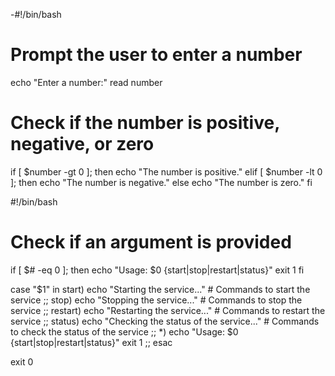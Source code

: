 -#!/bin/bash

# Prompt the user to enter a number
echo "Enter a number:"
read number

# Check if the number is positive, negative, or zero
if [ $number -gt 0 ]; then
    echo "The number is positive."
elif [ $number -lt 0 ]; then
    echo "The number is negative."
else
    echo "The number is zero."
fi




#!/bin/bash

# Check if an argument is provided
if [ $# -eq 0 ]; then
    echo "Usage: $0 {start|stop|restart|status}"
    exit 1
fi

case "$1" in
    start)
        echo "Starting the service..."
        # Commands to start the service
        ;;
    stop)
        echo "Stopping the service..."
        # Commands to stop the service
        ;;
    restart)
        echo "Restarting the service..."
        # Commands to restart the service
        ;;
    status)
        echo "Checking the status of the service..."
        # Commands to check the status of the service
        ;;
    *)
        echo "Usage: $0 {start|stop|restart|status}"
        exit 1
        ;;
esac

exit 0

